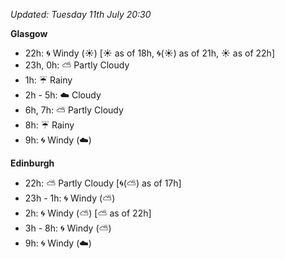 *Updated: Tuesday 11th July 20:30*

**Glasgow**

* 22h: :cyclone: Windy (:sunny:) [:sunny: as of 18h, :cyclone:(:sunny:) as of 21h, :sunny: as of 22h]
* 23h, 0h: :partly_sunny: Partly Cloudy
* 1h: :umbrella: Rainy
* 2h - 5h: :cloud: Cloudy
* 6h, 7h: :partly_sunny: Partly Cloudy
* 8h: :umbrella: Rainy
* 9h: :cyclone: Windy (:cloud:)

**Edinburgh**

* 22h: :partly_sunny: Partly Cloudy [:cyclone:(:partly_sunny:) as of 17h]
* 23h - 1h: :cyclone: Windy (:partly_sunny:)
* 2h: :cyclone: Windy (:partly_sunny:) [:partly_sunny: as of 22h]
* 3h - 8h: :cyclone: Windy (:partly_sunny:)
* 9h: :cyclone: Windy (:cloud:)
